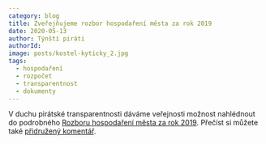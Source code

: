 ```yaml
---
category: blog
title: Zveřejňujeme rozbor hospodaření města za rok 2019
date: 2020-05-13
author: Týnští piráti
authorId:
image: posts/kostel-kyticky_2.jpg
tags: 
  - hospodaření
  - rozpočet
  - transparentnost
  - dokumenty
---
```


V duchu pirátské transparentnosti dáváme veřejnosti možnost nahlédnout do podrobného [Rozboru hospodaření města za rok 2019](/assets/doc/2020-03-11_rozbor_hospodareni_2019.xlsx). Přečíst si můžete také [přidružený komentář](/assets/doc/2020-03-11-komentar_k_rozboru_2019.docx).
